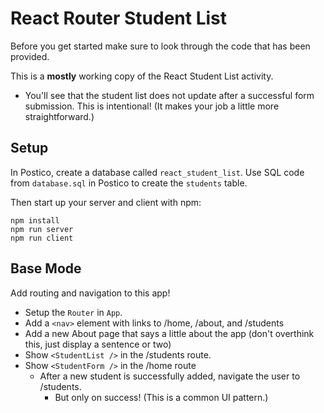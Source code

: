 # React Router Student List

Before you get started make sure to look through the code that has been provided. 

This is a **mostly** working copy of the React Student List activity.
  - You'll see that the student list does not update after a successful form submission. This is intentional! (It makes your job a little more straightforward.)

## Setup

In Postico, create a database called `react_student_list`. Use SQL code from `database.sql` in Postico to create the `students` table.

Then start up your server and client with npm:

```
npm install
npm run server
npm run client
```

## Base Mode

Add routing and navigation to this app!

- Setup the `Router` in `App`.
- Add a `<nav>` element with links to /home, /about, and /students
- Add a new About page that says a little about the app (don't overthink this, just display a sentence or two)
- Show `<StudentList />` in the /students route.
- Show `<StudentForm />` in the /home route
  - After a new student is successfully added, navigate the user to /students.
    - But only on success! (This is a common UI pattern.)
